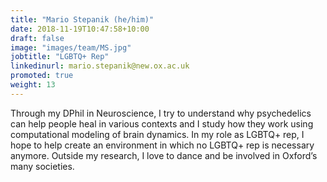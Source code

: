```yaml
---
title: "Mario Stepanik (he/him)"
date: 2018-11-19T10:47:58+10:00
draft: false
image: "images/team/MS.jpg"
jobtitle: "LGBTQ+ Rep"
linkedinurl: mario.stepanik@new.ox.ac.uk
promoted: true
weight: 13
---
```


Through my DPhil in Neuroscience, I try to understand why psychedelics can help people heal in various contexts and I study how they work using computational modeling of brain dynamics. In my role as LGBTQ+ rep, I hope to help create an environment in which no LGBTQ+ rep is necessary anymore. Outside my research, I love to dance and be involved in Oxford’s many societies.
